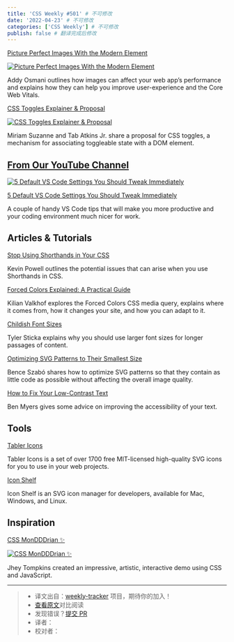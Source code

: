 ```yaml
---
title: 'CSS Weekly #501' # 不可修改
date: '2022-04-23' # 不可修改
categories: ['CSS Weekly'] # 不可修改
publish: false # 翻译完成后修改
---
```


[Picture Perfect Images With the Modern  Element](https://stackoverflow.blog/2022/03/28/picture-perfect-images-with-the-modern-element/?utm_source=CSS-Weekly&utm_campaign=Issue-501&utm_medium=web)

[![Picture Perfect Images With the Modern  Element](https://css-weekly.com/wp-content/uploads/2022/04/perfect-images-with-the-modern-element.jpg)](https://stackoverflow.blog/2022/03/28/picture-perfect-images-with-the-modern-element/?utm_source=CSS-Weekly&utm_campaign=Issue-501&utm_medium=web)

<!--以上是预览信息，图片一张或限制百字左右，前者优先，全文请使用二级及以下标题-->
<!-- more -->

Addy Osmani outlines how images can affect your web app’s performance and explains how they can help you improve user-experience and the Core Web Vitals.

[CSS Toggles Explainer & Proposal](https://css.oddbird.net/toggles/explainer/?utm_source=CSS-Weekly&utm_campaign=Issue-501&utm_medium=web)

[![CSS Toggles Explainer & Proposal](https://css-weekly.com/wp-content/uploads/2022/04/css-toggles-explainer-and-proposal.jpg)](https://css.oddbird.net/toggles/explainer/?utm_source=CSS-Weekly&utm_campaign=Issue-501&utm_medium=web)

Miriam Suzanne and Tab Atkins Jr. share a proposal for CSS toggles, a mechanism for associating toggleable state with a DOM element.

## [From Our YouTube Channel](https://www.youtube.com/c/CSSWeekly)

[![5 Default VS Code Settings You Should Tweak Immediately](https://css-weekly.com/wp-content/uploads/2022/04/5-default-vs-code-settings-you-should-tweak-immediately.jpg)](https://youtu.be/WQ9jhxy7Mkk?utm_source=CSS-Weekly&utm_campaign=Issue-501&utm_medium=web)

[5 Default VS Code Settings You Should Tweak Immediately](https://youtu.be/WQ9jhxy7Mkk?utm_source=CSS-Weekly&utm_campaign=Issue-501&utm_medium=web)

A couple of handy VS Code tips that will make you more productive and your coding environment much nicer for work.

## Articles & Tutorials

[Stop Using Shorthands in Your CSS](https://www.youtube.com/watch?v=iGkK-5il6Mk?utm_source=CSS-Weekly&utm_campaign=Issue-501&utm_medium=web)

Kevin Powell outlines the potential issues that can arise when you use Shorthands in CSS.

[Forced Colors Explained: A Practical Guide](https://polypane.app/blog/forced-colors-explained-a-practical-guide/?utm_source=CSS-Weekly&utm_campaign=Issue-501&utm_medium=web)

Kilian Valkhof explores the Forced Colors CSS media query, explains where it comes from, how it changes your site, and how you can adapt to it.

[Childish Font Sizes](https://cloudfour.com/thinks/childish-font-sizes/?utm_source=CSS-Weekly&utm_campaign=Issue-501&utm_medium=web)

Tyler Sticka explains why you should use larger font sizes for longer passages of content.


[Optimizing SVG Patterns to Their Smallest Size](https://css-tricks.com/optimizing-svg-patterns/?utm_source=CSS-Weekly&utm_campaign=Issue-501&utm_medium=web)

Bence Szabó shares how to optimize SVG patterns so that they contain as little code as possible without affecting the overall image quality.

[How to Fix Your Low-Contrast Text](https://benmyers.dev/blog/fix-low-contrast-text/?utm_source=CSS-Weekly&utm_campaign=Issue-501&utm_medium=web)

Ben Myers gives some advice on improving the accessibility of your text.

## Tools

[Tabler Icons](https://github.com/tabler/tabler-icons?utm_source=CSS-Weekly&utm_campaign=Issue-501&utm_medium=web)

Tabler Icons is a set of over 1700 free MIT-licensed high-quality SVG icons for you to use in your web projects.

[Icon Shelf](https://icon-shelf.github.io/?utm_source=CSS-Weekly&utm_campaign=Issue-501&utm_medium=web)

Icon Shelf is an SVG icon manager for developers, available for Mac, Windows, and Linux.

## Inspiration

[CSS MonDDDrian ✨](https://codepen.io/jh3y/pen/mdpvBey?utm_source=CSS-Weekly&utm_campaign=Issue-501&utm_medium=web)

[![CSS MonDDDrian ✨](https://css-weekly.com/wp-content/uploads/2022/04/css-mondddrian.jpg)](https://codepen.io/jh3y/pen/mdpvBey?utm_source=CSS-Weekly&utm_campaign=Issue-501&utm_medium=web)

Jhey Tompkins created an impressive, artistic, interactive demo using CSS and JavaScript.

---
> * 译文出自：[weekly-tracker](https://github.com/FEDarling/weekly-tracker) 项目，期待你的加入！
> * [查看原文](https://css-weekly.com/issue-501/)对比阅读
> * 发现错误？[提交 PR](https://github.com/FEDarling/weekly-tracker/blob/main/weeklys/css_weekly/501)
> * 译者：
> * 校对者：
